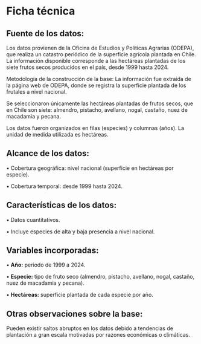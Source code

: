 # Ficha técnica #  

## Fuente de los datos:
Los datos provienen de la Oficina de Estudios y Políticas Agrarias (ODEPA), que realiza un catastro periódico de la superficie agrícola plantada en Chile. La información disponible corresponde a las hectáreas plantadas de los siete frutos secos producidos en el país, desde 1999 hasta 2024.

Metodología de la construcción de la base:
La información fue extraída de la página web de ODEPA, donde se registra la superficie plantada de los frutales a nivel nacional.

Se seleccionaron únicamente las hectáreas plantadas de frutos secos, que en Chile son siete: almendro, pistacho, avellano, nogal, castaño, nuez de macadamia y pecana.

Los datos fueron organizados en filas (especies) y columnas (años). La unidad de medida utilizada es hectáreas.

## Alcance de los datos:
•	Cobertura geográfica: nivel nacional (superficie en hectáreas por especie).

•	Cobertura temporal: desde 1999 hasta 2024.

## Características de los datos:
•	Datos cuantitativos.

•	Incluye especies de alta y baja presencia a nivel nacional.

## Variables incorporadas:
•	**Año:** periodo de 1999 a 2024.

•	**Especie:** tipo de fruto seco (almendro, pistacho, avellano, nogal, castaño, nuez de macadamia y pecana).

•	**Hectáreas:** superficie plantada de cada especie por año.

## Otras observaciones sobre la base:
Pueden existir saltos abruptos en los datos debido a tendencias de plantación a gran escala motivadas por razones económicas o climáticas.
